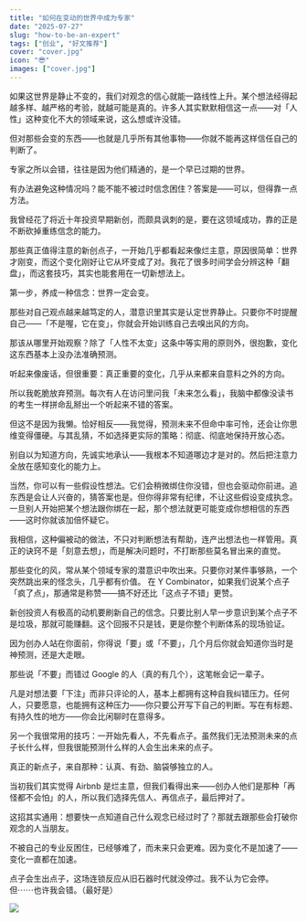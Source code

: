 ```yaml
---
title: "如何在变动的世界中成为专家"
date: "2025-07-27"
slug: "how-to-be-an-expert"
tags: ["创业", "好文推荐"]
cover: "cover.jpg"
icon: "😎"
images: ["cover.jpg"]
---
```

如果这世界是静止不变的，我们对观念的信心就能一路线性上升。某个想法经得起越多样、越严格的考验，就越可能是真的。许多人其实默默相信这一点——对「人性」这种变化不大的领域来说，这么想或许没错。



但对那些会变的东西——也就是几乎所有其他事物——你就不能再这样信任自己的判断了。



专家之所以会错，往往是因为他们精通的，是一个早已过期的世界。



有办法避免这种情况吗？能不能不被过时信念困住？答案是——可以，但得靠一点方法。



我曾经花了将近十年投资早期新创，而颇具讽刺的是，要在这领域成功，靠的正是不断砍掉重练信念的能力。



那些真正值得注意的新创点子，一开始几乎都看起来像烂主意，原因很简单：世界才刚变，而这个变化刚好让它从坏变成了对。我花了很多时间学会分辨这种「翻盘」，而这套技巧，其实也能套用在一切新想法上。



第一步，养成一种信念：世界一定会变。



那些对自己观点越来越笃定的人，潜意识里其实是认定世界静止。只要你不时提醒自己——「不是喔，它在变」，你就会开始训练自己去嗅出风的方向。



那该从哪里开始观察？除了「人性不太变」这条中等实用的原则外，很抱歉，变化这东西基本上没办法准确预测。



听起来像废话，但很重要：真正重要的变化，几乎从来都来自意料之外的方向。



所以我乾脆放弃预测。每次有人在访问里问我「未来怎么看」，我脑中都像没读书的考生一样拼命乱掰出一个听起来不错的答案。



但这不是因为我懒。恰好相反——我觉得，预测未来不但命中率可怜，还会让你思维变得僵硬。与其乱猜，不如选择更实际的策略：彻底、彻底地保持开放心态。



别自以为知道方向，先诚实地承认——我根本不知道哪边才是对的。然后把注意力全放在感知变化的能力上。



当然，你可以有一些假设性想法。它们会稍微绑住你没错，但也会驱动你前进。追东西是会让人兴奋的，猜答案也是。但你得非常有纪律，不让这些假设变成执念。
一旦别人开始把某个想法跟你绑在一起，那个想法就更可能变成你想相信的东西——这时你就该加倍怀疑它。



我相信，这种偏被动的做法，不只对判断想法有帮助，连产出想法也一样管用。真正的诀窍不是「刻意去想」，而是解决问题时，不打断那些莫名冒出来的直觉。



那些变化的风，常从某个领域专家的潜意识中吹出来。只要你对某件事够熟，一个突然跳出来的怪念头，几乎都有价值。
在 Y Combinator，如果我们说某个点子「疯了点」，那通常是称赞——搞不好还比「这点子不错」更赞。



新创投资人有极高的动机要刷新自己的信念。只要比别人早一步意识到某个点子不是垃圾，那就可能赚翻。这个回报不只是钱，更是你整个判断体系的现场验证。



因为创办人站在你面前，你得说「要」或「不要」，几个月后你就会知道你当时是神预测，还是大走眼。



那些说「不要」而错过 Google 的人（真的有几个），这笔帐会记一辈子。



凡是对想法要「下注」而非只评论的人，基本上都拥有这种自我纠错压力。任何人，只要愿意，也能拥有这种压力——你只要公开写下自己的判断。写在有标题、有持久性的地方——你会比闲聊时在意得多。



另一个我很常用的技巧：一开始先看人，不先看点子。虽然我们无法预测未来的点子长什么样，但我很能预测什么样的人会生出未来的点子。



真正的新点子，来自那种：认真、有劲、脑袋够独立的人。



当初我们其实觉得 Airbnb 是烂主意，但我们看得出来——创办人他们是那种「再怪都不会怕」的人，所以我们选择先信人、再信点子，最后押对了。



这招其实通用：想要快一点知道自己什么观念已经过时了？那就去跟那些会打破你观念的人当朋友。



不被自己的专业反困住，已经够难了，而未来只会更难。因为变化不是加速了——变化一直都在加速。



点子会生出点子，这场连锁反应从旧石器时代就没停过。我不认为它会停。
但⋯⋯也许我会错。（最好是）




![](https://prod-files-secure.s3.us-west-2.amazonaws.com/112d0858-5090-4d34-a606-b75eb8d65fd2/46476355-9cf3-4e99-9b7a-3531bc426380/1000202064.png?X-Amz-Algorithm=AWS4-HMAC-SHA256&X-Amz-Content-Sha256=UNSIGNED-PAYLOAD&X-Amz-Credential=ASIAZI2LB466TC7Z4IO4%2F20250921%2Fus-west-2%2Fs3%2Faws4_request&X-Amz-Date=20250921T092800Z&X-Amz-Expires=3600&X-Amz-Security-Token=IQoJb3JpZ2luX2VjEIX%2F%2F%2F%2F%2F%2F%2F%2F%2F%2FwEaCXVzLXdlc3QtMiJIMEYCIQC%2FGeQdHpiB1hFF9tuHf%2FaXStC%2BndZR6mj4Xkjir4JEPwIhALmesnDmEdE67eNxKgdwu3tirj23DS2oSuNVEse1jkxzKogECP7%2F%2F%2F%2F%2F%2F%2F%2F%2F%2FwEQABoMNjM3NDIzMTgzODA1IgxBfRMyve%2FT9C%2BFlC8q3AP8gjGfCa9LIcBiSQ6kWt18U%2FtRdfGs4lgho00Jue1RCPWxTo4m8K%2FwaKGROZD%2BBBSM8HVjLy4NxoQzwT66ESvuel2eLeA2AmU0Z3oEyqj4lEURiVFMlHl4vrguDW5YV6rtJpQ00hz7Tn1%2Fk0hSvw3UbJFqvFBaO7JPMd2yF3XgLPdK4Frko7pM15x4WhdwMbv8QckQdWs4bsIhEqg3mt65AVIbRZaKPcczuf%2BfTN9HH8r925nBwvqqao2bIDhogUzpnWF5WnVfioYpxc9bFKSG8BWFeBC0ZFaVR2vrujKB%2F2I10mKR0ku%2BpwNHALCA7u7bccK7TK0zDxVYWT%2F9qAyG22BaDtfQx6%2FisYsmMXz8Q6V2kFA4IZy%2FnsRcYQ9tPW9daFJRtISQ1yxUaEEuAMVEqabVxVxx3XjghGPPj3fvMpBgIW60YgKHAPxag79UDgO5txHqwbjWg1Nl5fxqa2gr1TJHIdwybXYkNygQmhHO4wMvMdcfhPxrzIG%2BqSlja4Fu2EvtPCFVlhbXyiApsM2l9USTNN8QUUjIn%2F6VaTrUpksuv4lNpUmbNlSTDHWNTRYl4VH7ScNR27nZCcN2VbKP%2FxAVR%2BWzyLsuwCujwE1S0kPt70fPakizrUMLjzDP%2Fr3GBjqkAXCtrrpVUAXbQ8KkTEFobx0wyEXH7go5BpOM5x88qv8%2B%2FUTwwfPN2i3dFtOHnhGq01Ue3rKrDsTlJZNDIFUOWR2wn38eyQF354gVYtwysogS00G%2BaUAu2mK1MkNjtS6qLhQO249rMhInyntK%2FypUWgIPuSkFn7tGzA0%2Be1mTtMR1ui6TfBLe6yhgdxYo37GWzKGE8GO%2B%2BcIHRss2ebbmlOBqI1EM&X-Amz-Signature=8a5d0c284a1703f028c32ad5111b46ba09a1b299a7029d470aa559b81ed6577e&X-Amz-SignedHeaders=host&x-amz-checksum-mode=ENABLED&x-id=GetObject)

